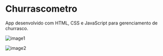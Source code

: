 # Churrascometro
App desenvolvido com HTML, CSS e JavaScript para gerenciamento de churrasco.

![image1](https://user-images.githubusercontent.com/59586689/128586646-c03c7929-f4be-4e13-ac0a-641b096ee279.png)


![image2](https://user-images.githubusercontent.com/59586689/128586665-c3ab07d5-a92b-45af-a330-de7d3ff65665.png)

